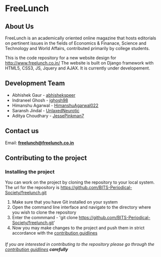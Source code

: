 # FreeLunch
## About Us
FreeLunch is an academically oriented online magazine that hosts editorials on pertinent issues in the fields of Economics & Finanace, Science and Technology and World Affairs, contributed primarily by college students.

This is the code repository for a new website design for http://www.freelunch.co.in/
The website is built on Django framework with HTML5, CSS3, JS, Jquery and AJAX. It is currently under developement.

## Development Team
* Abhishek Gaur - [abhishekspeer](https://github.com/abhishekspeer)
* Indraneel Ghosh - [ighosh98](https://github.com/ighosh98)
* Himanshu Agarwal - [HimanshuAgarwal022](https://github.com/HimanshuAgarwal022)
* Saransh Jindal - [UnlaxedNeurotic](https://github.com/UnlaxedNeurotic)
* Aditya Choudhary - [JessePinkman7](https://github.com/JessePinkman7)

## Contact us
Email: **freelunch@freelunch.co.in**

## Contributing to the project
### Installing the project
You can work on the project by cloning the repository to your local system. The url for the repository is https://github.com/BITS-Periodical-Society/freelunch.git
1. Make sure that you have Git installed on your system
2. Open the command line interface and navigate to the directory where you wish to clone the repository
3. Enter the commmand - 'git clone https://github.com/BITS-Periodical-Society/freelunch.git'
4. Now you may make changes to the project and push them in strict accordance with the [contribution guidlines](CONTRIBUTING>md)
###### If you are interested in contributing to the repository please go through the [contribution guidlines](CONTRIBUTING.md) **carefully**

